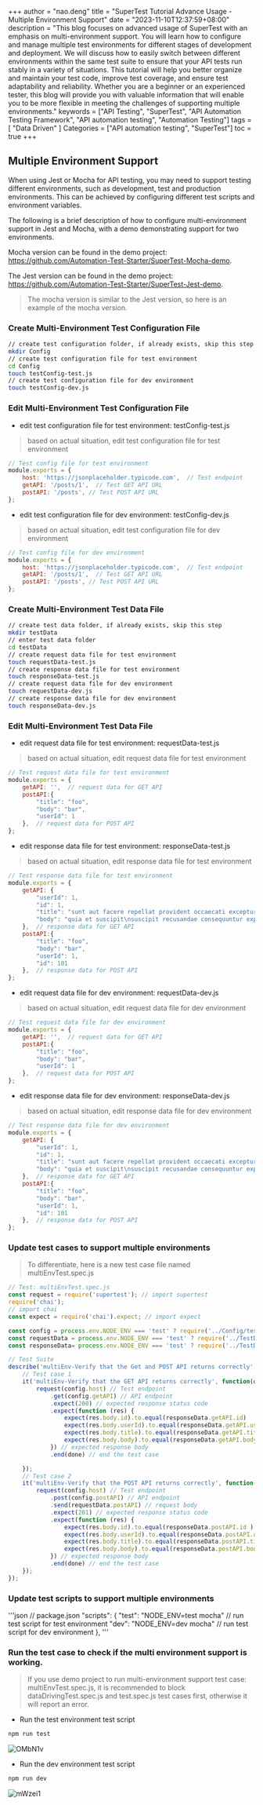 +++
author = "nao.deng"
title = "SuperTest Tutorial Advance Usage - Multiple Environment Support"
date = "2023-11-10T12:37:59+08:00"
description = "This blog focuses on advanced usage of SuperTest with an emphasis on multi-environment support. You will learn how to configure and manage multiple test environments for different stages of development and deployment. We will discuss how to easily switch between different environments within the same test suite to ensure that your API tests run stably in a variety of situations. This tutorial will help you better organize and maintain your test code, improve test coverage, and ensure test adaptability and reliability. Whether you are a beginner or an experienced tester, this blog will provide you with valuable information that will enable you to be more flexible in meeting the challenges of supporting multiple environments."
keywords = ["API Testing", "SuperTest", "API Automation Testing Framework", "API automation testing", "Automation Testing"]
tags = [ "Data Driven"
]
Categories =  ["API automation testing", "SuperTest"]
toc = true
+++

## Multiple Environment Support

When using Jest or Mocha for API testing, you may need to support testing different environments, such as development, test and production environments. This can be achieved by configuring different test scripts and environment variables.

The following is a brief description of how to configure multi-environment support in Jest and Mocha, with a demo demonstrating support for two environments.

Mocha version can be found in the demo project: <https://github.com/Automation-Test-Starter/SuperTest-Mocha-demo>.

The Jest version can be found in the demo project: <https://github.com/Automation-Test-Starter/SuperTest-Jest-demo>.

> The mocha version is similar to the Jest version, so here is an example of the mocha version.

### Create Multi-Environment Test Configuration File

```bash
// create test configuration folder, if already exists, skip this step
mkdir Config
// create test configuration file for test environment
cd Config
touch testConfig-test.js
// create test configuration file for dev environment
touch testConfig-dev.js
```

### Edit Multi-Environment Test Configuration File

- edit test configuration file for test environment: testConfig-test.js

> based on actual situation, edit test configuration file for test environment

```javascript
// Test config file for test environment
module.exports = {
    host: 'https://jsonplaceholder.typicode.com',  // Test endpoint
    getAPI: '/posts/1',  // Test GET API URL
    postAPI: '/posts', // Test POST API URL
};
```

- edit test configuration file for dev environment: testConfig-dev.js

> based on actual situation, edit test configuration file for dev environment

```javascript
// Test config file for dev environment
module.exports = {
    host: 'https://jsonplaceholder.typicode.com',  // Test endpoint
    getAPI: '/posts/1',  // Test GET API URL
    postAPI: '/posts', // Test POST API URL
};
```

### Create Multi-Environment Test Data File

```bash
// create test data folder, if already exists, skip this step
mkdir testData
// enter test data folder
cd testData
// create request data file for test environment
touch requestData-test.js
// create response data file for test environment
touch responseData-test.js
// create request data file for dev environment
touch requestData-dev.js
// create response data file for dev environment
touch responseData-dev.js
```

### Edit Multi-Environment Test Data File

- edit request data file for test environment: requestData-test.js

> based on actual situation, edit request data file for test environment

```javascript
// Test request data file for test environment
module.exports = {
    getAPI: '',  // request data for GET API
    postAPI:{
        "title": "foo",
        "body": "bar",
        "userId": 1
    },  // request data for POST API
};
```

- edit response data file for test environment: responseData-test.js

> based on actual situation, edit response data file for test environment

```javascript
// Test response data file for test environment
module.exports = {
    getAPI: {
        "userId": 1,
        "id": 1,
        "title": "sunt aut facere repellat provident occaecati excepturi optio reprehenderit",
        "body": "quia et suscipit\nsuscipit recusandae consequuntur expedita et cum\nreprehenderit molestiae ut ut quas totam\nnostrum rerum est autem sunt rem eveniet architecto"
    },  // response data for GET API
    postAPI:{
        "title": "foo",
        "body": "bar",
        "userId": 1,
        "id": 101
    },  // response data for POST API
};
```

- edit request data file for dev environment: requestData-dev.js

> based on actual situation, edit request data file for dev environment

```javascript
// Test request data file for dev environment
module.exports = {
    getAPI: '',  // request data for GET API
    postAPI:{
        "title": "foo",
        "body": "bar",
        "userId": 1
    },  // request data for POST API
};
```

- edit response data file for dev environment: responseData-dev.js

> based on actual situation, edit response data file for dev environment

```javascript
// Test response data file for dev environment
module.exports = {
    getAPI: {
        "userId": 1,
        "id": 1,
        "title": "sunt aut facere repellat provident occaecati excepturi optio reprehenderit",
        "body": "quia et suscipit\nsuscipit recusandae consequuntur expedita et cum\nreprehenderit molestiae ut ut quas totam\nnostrum rerum est autem sunt rem eveniet architecto"
    },  // response data for GET API
    postAPI:{
        "title": "foo",
        "body": "bar",
        "userId": 1,
        "id": 101
    },  // response data for POST API
};
```

### Update test cases to support multiple environments

> To differentiate, here is a new test case file named multiEnvTest.spec.js

```javascript
// Test: multiEnvTest.spec.js
const request = require('supertest'); // import supertest
require('chai');
// import chai
const expect = require('chai').expect; // import expect

const config = process.env.NODE_ENV === 'test' ? require('../Config/testConfig-test') : require('../Config/testConfig-dev'); // import test config
const requestData = process.env.NODE_ENV === 'test' ? require('../TestData/requestData-test') : require('../TestData/requestData-dev'); // import request data
const responseData= process.env.NODE_ENV === 'test' ? require('../TestData/responseData-test') : require('../TestData/responseData-dev'); // import response data

// Test Suite
describe('multiEnv-Verify that the Get and POST API returns correctly', function(){
    // Test case 1
    it('multiEnv-Verify that the GET API returns correctly', function(done){
        request(config.host) // Test endpoint
            .get(config.getAPI) // API endpoint
            .expect(200) // expected response status code
            .expect(function (res) {
                expect(res.body.id).to.equal(responseData.getAPI.id)
                expect(res.body.userId).to.equal(responseData.getAPI.userId)
                expect(res.body.title).to.equal(responseData.getAPI.title)
                expect(res.body.body).to.equal(responseData.getAPI.body)
            }) // expected response body
            .end(done) // end the test case

    });
    // Test case 2
    it('multiEnv-Verify that the POST API returns correctly', function(done){
        request(config.host) // Test endpoint
            .post(config.postAPI) // API endpoint
            .send(requestData.postAPI) // request body
            .expect(201) // expected response status code
            .expect(function (res) {
                expect(res.body.id).to.equal(responseData.postAPI.id )
                expect(res.body.userId).to.equal(responseData.postAPI.userId )
                expect(res.body.title).to.equal(responseData.postAPI.title )
                expect(res.body.body).to.equal(responseData.postAPI.body )
            }) // expected response body
            .end(done) // end the test case
    });
});
```

### Update test scripts to support multiple environments

'''json
// package.json
"scripts": {
    "test": "NODE_ENV=test mocha" // run test script for test environment
    "dev": "NODE_ENV=dev mocha" //  run test script for dev environment
  },
'''

### Run the test case to check if the multi environment support is working.

> If you use demo project to run multi-environment support test case: multiEnvTest.spec.js, it is recommended to block dataDrivingTest.spec.js and test.spec.js test cases first, otherwise it will report an error.

- Run the test environment test script

```bash
npm run test
```

![OMbN1v](https://cdn.jsdelivr.net/gh/naodeng/blogimg@master/uPic/OMbN1v.png)

- Run the dev environment test script

```bash
npm run dev
```

![mWzei1](https://cdn.jsdelivr.net/gh/naodeng/blogimg@master/uPic/mWzei1.png)
